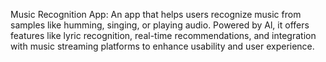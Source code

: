 Music Recognition App: An app that helps users recognize music from samples like humming, singing, or playing audio. Powered by Al, it offers features like lyric recognition, real-time recommendations, and integration with music streaming platforms to enhance usability and user experience.

